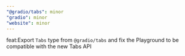 ```yaml
---
"@gradio/tabs": minor
"gradio": minor
"website": minor
---
```


feat:Export `Tabs` type from `@gradio/tabs` and fix the Playground to be compatible with the new Tabs API
